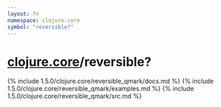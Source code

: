 ```yaml
---
layout: fn
namespace: clojure.core
symbol: "reversible?"
---
```


# [clojure.core](../)/reversible?

{% include 1.5.0/clojure.core/reversible_qmark/docs.md %}
{% include 1.5.0/clojure.core/reversible_qmark/examples.md %}
{% include 1.5.0/clojure.core/reversible_qmark/src.md %}

